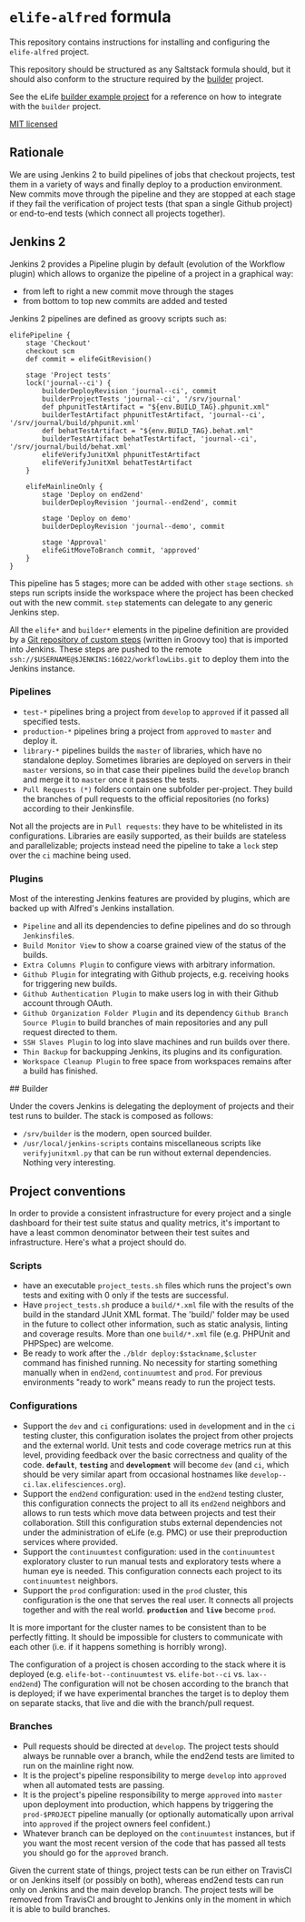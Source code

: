 # `elife-alfred` formula

This repository contains instructions for installing and configuring the `elife-alfred` project.

This repository should be structured as any Saltstack formula should, but it 
should also conform to the structure required by the [builder](https://github.com/elifesciences/builder) 
project.

See the eLife [builder example project](https://github.com/elifesciences/builder-example-project)
for a reference on how to integrate with the `builder` project.

[MIT licensed](LICENCE.txt)

## Rationale

We are using Jenkins 2 to build pipelines of jobs that checkout projects, test them in a variety of ways and finally deploy to a production environment. New commits move through the pipeline and they are stopped at each stage if they fail the verification of project tests (that span a single Github project) or end-to-end tests (which connect all projects together).

## Jenkins 2

Jenkins 2 provides a Pipeline plugin by default (evolution of the Workflow plugin) which allows to organize the pipeline of a project in a graphical way:
- from left to right a new commit move through the stages
- from bottom to top new commits are added and tested

Jenkins 2 pipelines are defined as groovy scripts such as:

```
elifePipeline {
    stage 'Checkout'
    checkout scm
    def commit = elifeGitRevision()

    stage 'Project tests'
    lock('journal--ci') {
        builderDeployRevision 'journal--ci', commit
        builderProjectTests 'journal--ci', '/srv/journal'
        def phpunitTestArtifact = "${env.BUILD_TAG}.phpunit.xml"
        builderTestArtifact phpunitTestArtifact, 'journal--ci', '/srv/journal/build/phpunit.xml'
        def behatTestArtifact = "${env.BUILD_TAG}.behat.xml"
        builderTestArtifact behatTestArtifact, 'journal--ci', '/srv/journal/build/behat.xml'
        elifeVerifyJunitXml phpunitTestArtifact
        elifeVerifyJunitXml behatTestArtifact
    }

    elifeMainlineOnly {
        stage 'Deploy on end2end'
        builderDeployRevision 'journal--end2end', commit

        stage 'Deploy on demo'
        builderDeployRevision 'journal--demo', commit

        stage 'Approval'
        elifeGitMoveToBranch commit, 'approved'
    }
}
```

This pipeline has 5 stages; more can be added with other `stage` sections.
`sh` steps run scripts inside the workspace where the project has been checked out with the new commit. `step` statements can delegate to any generic Jenkins step.

All the `elife*` and `builder*` elements in the pipeline definition are provided by a [Git repository of custom steps](https://github.com/elifesciences/elife-jenkins-workflow-libs) (written in Groovy too) that is imported into Jenkins. These steps are pushed to the remote `ssh://$USERNAME@$JENKINS:16022/workflowLibs.git` to deploy them into the Jenkins instance.

### Pipelines

- `test-*` pipelines bring a project from `develop` to `approved` if it passed all specified tests.
- `production-*` pipelines bring a project from `approved` to `master` and deploy it.
- `library-*` pipelines builds the `master` of libraries, which have no standalone deploy. Sometimes libraries are deployed on servers in their `master` versions, so in that case their pipelines build the `develop` branch and merge it to `master` once it passes the tests.
- `Pull Requests (*)` folders contain one subfolder per-project. They build the branches of pull requests to the official repositories (no forks) according to their Jenkinsfile.

Not all the projects are in `Pull requests`: they have to be whitelisted in its configurations. Libraries are easily supported, as their builds are stateless and parallelizable; projects instead need the pipeline to take a `lock` step over the `ci` machine being used.

### Plugins

Most of the interesting Jenkins features are provided by plugins, which are backed up with Alfred's Jenkins installation.

- `Pipeline` and all its dependencies to define pipelines and do so through `Jenkinsfile`s.
- `Build Monitor View` to show a coarse grained view of the status of the builds.
- `Extra Columns Plugin` to configure views with arbitrary information.
- `Github Plugin` for integrating with Github projects, e.g. receiving hooks for triggering new builds.
- `Github Authentication Plugin` to make users log in with their Github account through OAuth.
- `Github Organization Folder Plugin` and its dependency `Github Branch Source Plugin` to build branches of main repositories and any pull request directed to them.
- `SSH Slaves Plugin` to log into slave machines and run builds over there.
- `Thin Backup` for backupping Jenkins, its plugins and its configuration.
- `Workspace Cleanup Plugin` to free space from workspaces remains after a build has finished.

## Builder

Under the covers Jenkins is delegating the deployment of projects and their test runs to builder. The stack is composed as follows:

- `/srv/builder` is the modern, open sourced builder.
- `/usr/local/jenkins-scripts` contains miscellaneous scripts like `verifyjunitxml.py` that can be run without external dependencies. Nothing very interesting.

## Project conventions

In order to provide a consistent infrastructure for every project and a single dashboard for their test suite status and quality metrics, it's important to have a least common denominator between their test suites and infrastructure. Here's what a project should do.

### Scripts

- have an executable `project_tests.sh` files which runs the project's own tests and exiting with 0 only if the tests are successful.
- Have `project_tests.sh` produce a `build/*.xml` file with the results of the build in the standard JUnit XML format. The 'build/' folder may be used in the future to collect other information, such as static analysis, linting and coverage results. More than one `build/*.xml` file (e.g. PHPUnit and PHPSpec) are welcome.
- Be ready to work after the `./bldr deploy:$stackname,$cluster` command has finished running. No necessity for starting something manually when in `end2end`, `continuumtest` and `prod`. For previous environments "ready to work" means ready to run the project tests.

### Configurations

- Support the `dev` and `ci` configurations: used in `dev`elopment and in the `ci` testing cluster, this configuration isolates the project from other projects and the external world. Unit tests and code coverage metrics run at this level, providing feedback over the basic correctness and quality of the code. **`default`**, **`testing`** and **`development`** will become `dev` (and `ci`, which should be very similar apart from occasional hostnames like `develop--ci.lax.elifesciences.org`).
- Support the `end2end` configuration: used in the `end2end` testing cluster, this configuration connects the project to all its `end2end` neighbors and allows to run tests which move data between projects and test their collaboration. Still this configuration stubs external dependencies not under the administration of eLife (e.g. PMC) or use their preproduction services where provided.
- Support the `continuumtest` configuration: used in the `continuumtest` exploratory cluster to run manual tests and exploratory tests where a human eye is needed. This configuration connects each project to its `continuumtest` neighbors.
- Support the `prod` configuration: used in the `prod` cluster, this configuration is the one that serves the real user. It connects all projects together and with the real world. **`production`** and **`live`** become `prod`.

It is more important for the cluster names to be consistent than to be perfectly fitting. It should be impossible for clusters to communicate with each other (i.e. if it happens something is horribly wrong).

The configuration of a project is chosen according to the stack where it is deployed (e.g. `elife-bot--continuumtest` vs. `elife-bot--ci` vs. `lax--end2end`) The configuration will not be chosen according to the branch that is deployed; if we have experimental branches the target is to deploy them on separate stacks, that live and die with the branch/pull request.

### Branches

- Pull requests should be directed at `develop`. The project tests should always be runnable over a branch, while the end2end tests are limited to run on the mainline right now.
- It is the project's pipeline responsibility to merge `develop` into `approved` when all automated tests are passing.
- It is the project's pipeline responsibility to merge `approved` into `master` upon deployment into production, which happens by triggering the `prod-$PROJECT` pipeline manually (or optionally automatically upon arrival into `approved` if the project owners feel confident.)
- Whatever branch can be deployed on the `continuumtest` instances, but if you want the most recent version of the code that has passed all tests you should go for the `approved` branch.

Given the current state of things, project tests can be run either on TravisCI or on Jenkins itself (or possibly on both), whereas end2end tests can run only on Jenkins and the main develop branch. The project tests will be removed from TravisCI and brought to Jenkins only in the moment in which it is able to build branches.
